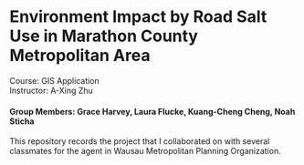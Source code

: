 # Environment Impact by Road Salt Use in Marathon County Metropolitan Area
Course: GIS Application<br>
Instructor: A-Xing Zhu
#### Group Members: Grace Harvey, Laura Flucke, Kuang-Cheng Cheng, Noah Sticha
This repository records the project that I collaborated on with several classmates for the agent in Wausau Metropolitan Planning Organization.

